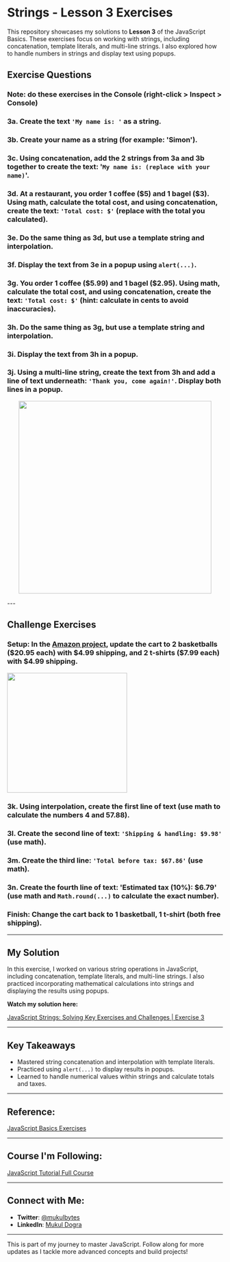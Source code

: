 # Strings - Lesson 3 Exercises

This repository showcases my solutions to **Lesson 3** of the JavaScript Basics. These exercises focus on working with strings, including concatenation, template literals, and multi-line strings. I also explored how to handle numbers in strings and display text using popups.

## Exercise Questions

### Note: do these exercises in the Console (right-click > Inspect > Console)

### 3a. Create the text `'My name is: '` as a string.

### 3b. Create your name as a string (for example: 'Simon').

### 3c. Using concatenation, add the 2 strings from 3a and 3b together to create the text: '`My name is: (replace with your name)`'.

### 3d. At a restaurant, you order 1 coffee (&dollar;5) and 1 bagel (&dollar;3). Using math, calculate the total cost, and using concatenation, create the text: `'Total cost: $'` (replace with the total you calculated).

### 3e. Do the same thing as 3d, but use a template string and interpolation.

### 3f. Display the text from 3e in a popup using `alert(...)`.

### 3g. You order 1 coffee (&dollar;5.99) and 1 bagel (&dollar;2.95). Using math, calculate the total cost, and using concatenation, create the text: `'Total cost: $'` (hint: calculate in cents to avoid inaccuracies).

### 3h. Do the same thing as 3g, but use a template string and interpolation.

### 3i. Display the text from 3h in a popup.

### 3j. Using a multi-line string, create the text from 3h and add a line of text underneath: `'Thank you, come again!'`. Display both lines in a popup.

<!-- ![Exercise 3j](https://i.imgur.com/VtoxYmF.png) -->
<p align='center'>
<img src="https://i.imgur.com/VtoxYmF.png" width=450px>
</p>
---

## Challenge Exercises

### Setup: In the [Amazon project](https://supersimple.dev/projects/amazon/), update the cart to 2 basketballs (&dollar;20.95 each) with &dollar;4.99 shipping, and 2 t-shirts (&dollar;7.99 each) with &dollar;4.99 shipping.

<!-- ![Challenge Exercise](https://i.imgur.com/O7ltn0z.png) -->
<img src = "https://i.imgur.com/O7ltn0z.png" width=280px>

### 3k. Using interpolation, create the first line of text (use math to calculate the numbers 4 and 57.88).

### 3l. Create the second line of text: `'Shipping & handling: $9.98'` (use math).

### 3m. Create the third line: `'Total before tax: $67.86'` (use math).

### 3n. Create the fourth line of text: 'Estimated tax (10%): &dollar;6.79' (use math and `Math.round(...)` to calculate the exact number).

### Finish: Change the cart back to 1 basketball, 1 t-shirt (both free shipping).

---

## My Solution

In this exercise, I worked on various string operations in JavaScript, including concatenation, template literals, and multi-line strings. I also practiced incorporating mathematical calculations into strings and displaying the results using popups.

**Watch my solution here:**

[JavaScript Strings: Solving Key Exercises and Challenges | Exercise 3](https://youtu.be/vRMdpZYsoCg)

---

## Key Takeaways

- Mastered string concatenation and interpolation with template literals.
- Practiced using `alert(...)` to display results in popups.
- Learned to handle numerical values within strings and calculate totals and taxes.

---

## Reference:

[JavaScript Basics Exercises](https://github.com/SuperSimpleDev/javascript-course/tree/main/1-exercise-solutions/lesson-03)

---

## Course I'm Following:

[JavaScript Tutorial Full Course](https://www.youtube.com/watch?v=EerdGm-ehJQ)

---

## Connect with Me:

- **Twitter**: [@mukulbytes](https://x.com/mukulbytes)
- **LinkedIn**: [Mukul Dogra](https://www.linkedin.com/in/mukul-dogra-520345307/)

---

This is part of my journey to master JavaScript. Follow along for more updates as I tackle more advanced concepts and build projects!

